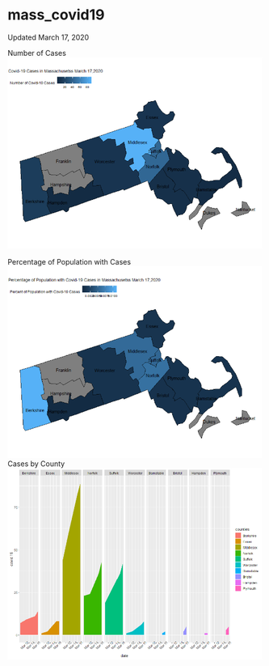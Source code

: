 # mass_covid19
Updated March 17, 2020

Number of Cases
![covid_current](https://github.com/jtclaypool/mass_covid19/blob/master/plots/maps/mass_covid19_17032020.png)

Percentage of Population with Cases
![covid_current](https://github.com/jtclaypool/mass_covid19/blob/master/plots/maps/mass_covid19_percent_17032020.png)
Cases by County
![covid_current](https://github.com/jtclaypool/mass_covid19/blob/master/plots/line/mass_covid19_17032020.png)